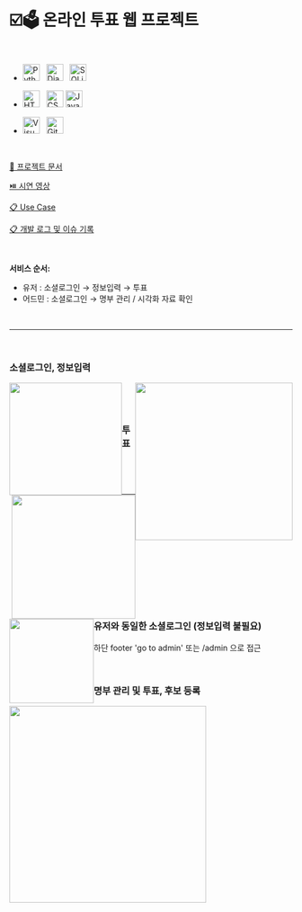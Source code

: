 <h1> ☑️🗳️ 온라인 투표 웹 프로젝트 </h1>

</br>

- <a href="https://www.python.org/" title="Python"><img src="https://github.com/get-icon/geticon/raw/master/icons/python.svg" alt="Python" width="30px" height="30px"></a>&nbsp;&nbsp;
<a href="https://www.djangoproject.com/" title="Django"><img src="https://github.com/get-icon/geticon/raw/master/icons/django.svg" alt="Django" width="30px" height="30px"></a>&nbsp;&nbsp;
<a href="https://www.sqlite.org/index.html" title="SQLite"><img src="https://user-images.githubusercontent.com/96364048/191542708-cc130c01-43ec-431b-9947-2f257fa242e1.png" alt="SQLite" height="30px"></a>

- <a href="https://www.w3.org/TR/html5/" title="HTML5"><img src="https://github.com/get-icon/geticon/raw/master/icons/html-5.svg" alt="HTML5" width="30px" height="30px"></a>&nbsp;&nbsp;
<a href="https://www.w3.org/TR/CSS/" title="CSS3"><img src="https://github.com/get-icon/geticon/raw/master/icons/css-3.svg" alt="CSS3" width="30px" height="30px"></a>
<a href="https://developer.mozilla.org/en-US/docs/Web/JavaScript" title="JavaScript"><img src="https://github.com/get-icon/geticon/raw/master/icons/javascript.svg" alt="JavaScript" width="30px" height="30px"></a>&nbsp;&nbsp;

- <a href="https://code.visualstudio.com/" title="Visual Studio Code"><img src="https://github.com/get-icon/geticon/raw/master/icons/visual-studio-code.svg" alt="Visual Studio Code" width="30px" height="30px"></a>&nbsp;&nbsp;
<a href="https://github.com" title="Github"><img src="https://user-images.githubusercontent.com/96364048/191507555-71f0f2b7-e275-4ab6-85ed-fb03247bdbda.png" alt="Github" width="30px" height="30px"></a>

</br>

<a href = "https://github.com/sungjun4403/Poll/blob/main/poll_%EC%B5%9C%EC%A2%85%EC%95%88.pdf"> 🌟 프로젝트 문서</a>

<a href = "https://github.com/sungjun4403/Poll/blob/main/%EC%82%AC%EC%9A%A9%EC%84%A4%EB%AA%85%EC%84%9C.md"> ⏯️ 시연 영상</a>

<a href = "https://github.com/sungjun4403/Poll/tree/main/UseCases"> 📋 Use Case</a>

<a href = "https://github.com/sungjun4403/Poll/blob/main/poll_log.md"> 📋 개발 로그 및 이슈 기록</a>

</br> 

__서비스 순서:__
- 유저 : 소셜로그인 → 정보입력 → 투표
- 어드민 : 소셜로그인 → 명부 관리 / 시각화 자료 확인

</br> 

-----

</br> 

<h3> 소셜로그인, 정보입력 </h3>

<img width="280" style = "float:right;" src="https://user-images.githubusercontent.com/96364048/191203383-e26597e1-86ae-434d-865f-ac9c925c37b2.png">&ensp;<img width="200" style = "float:left;" src="https://user-images.githubusercontent.com/96364048/191207990-e1c20f38-1a67-47ba-b9a5-565abd80e63b.png">

<br/>

<h3> 투표 </h3> 

<img width="220" style = "float:right;" src="https://user-images.githubusercontent.com/96364048/191209660-e10c69a3-cf87-41ea-b58c-806f255fee93.png">&ensp;<img width="150" style = "float:left;" src="https://user-images.githubusercontent.com/96364048/191210959-cec074d2-a9c5-4da7-9a6b-ee7e40b3149a.png">

<br/>

-----

<br/>

<h3> 유저와 동일한 소셜로그인 (정보입력 불필요) </h3> 

하단 footer 'go to admin' 또는 /admin 으로 접근 

<br/>

<h3> 명부 관리 및 투표, 후보 등록 </h3> 

<img width="350" src="https://user-images.githubusercontent.com/96364048/191213612-b8f1279d-232d-492e-9116-f55c00aeb097.png">


